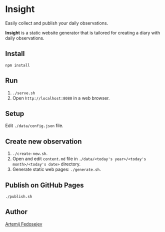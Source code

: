 # Insight

Easily collect and publish your daily observations.

__Insight__ is a static website generator that is tailored for creating a diary with daily observations.

## Install

`npm install`

## Run

1. `./serve.sh`
2. Open `http://localhost:8080` in a web browser.

## Setup

Edit `./data/config.json` file.

## Create new observation

1. `./create-new.sh`.
2. Open and edit `content.md` file in `./data/<today's year>/<today's month>/<today's date>` directory.
3. Generate static web pages: `./generate.sh`.

## Publish on GitHub Pages

`./publish.sh`

## Author

[Artemij Fedosejev](http://artemij.com)